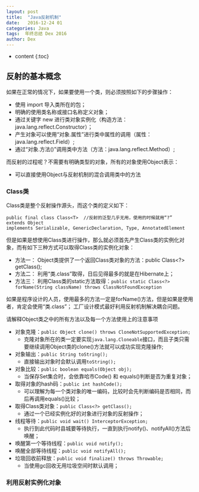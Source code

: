 ```yaml
---
layout: post
title:  "Java反射机制"
date:   2016-12-24 01
categories: Java
tags:  年终总结 Dex 2016
author: Dex
---
```


* content
{:toc}





## 反射的基本概念 ##

如果在正常的情况下，如果要使用一个类，则必须按照如下的步骤操作：

- 使用 import 导入类所在的包；
- 明确的使用类名称或接口名称定义对象；
- 通过关键字 new 进行类对象实例化（构造方法： java.lang.reflect.Constructor）；
- 产生对象可以使用“对象.属性”进行类中属性的调用（属性：java.lang.reflect.Field）;
- 通过“对象.方法()”调用类中方法（方法：java.lang.reflect.Method）;

而反射的过程呢？不需要有明确类型的对象，所有的对象使用Object表示：

- 可以直接使用Object与反射机制的混合调用类中的方法

### Class类 ###

Class类是整个反射操作源头，而这个类的定义如下：

	public final class Class<T>  //反射的泛型几乎无用，使用的时候就用“?”
	extends Object
	implements Serializable, GenericDeclaration, Type, AnnotatedElement

但是如果是想使用Class类进行操作，那么就必须首先产生Class类的实例化对象，而有如下三种方式可以取得Class类的实例化对象：

- 方法一： Object类提供了一个返回Class类对象的方法：public Class<?> getClass();
- 方法二： 利用“类.class”取得，日后见得最多的就是在Hibernate上；
- 方法三： 利用Class类的static方法取得：`public static Class<?> forName(String className) throws ClassNotFoundException`

如果是程序设计的人员，使用最多的方法一定是forName()方法，但是如果是使用者，肯定会使用“类.class”；
工厂设计模式最好利用反射机制解决耦合问题。

请解释Object类之中的所有方法以及每一个方法使用上的注意事项

- 对象克隆：`public Object clone() throws CloneNotSupportedException;`
	- 克隆对象所在的类一定要实现`java.lang.Cloneable`接口，而且子类只需要继续调用Object类的clone()方法就可以成功实现克隆操作;
- 对象输出：`public String toString();`
	- 直接输出对象时会默认调用`toString();`
- 对象比较：`public boolean equals(Object obj);`
	- 当保存Set集合时，会依靠哈市Code() 和 equals()判断是否为重复对象；
- 取得对象的hash码：`public int hashCode();`
	- 可以理解为每一个类对象的唯一编码，比较时会先判断编码是否相同，而后再调用equals()比较；
- 取得Class类对象：`public Class<?> getClass();`
	- 通过一个已经实例化好的对象进行对象的反射操作；
- 线程等待：`public void wait() InterceptorException;`
	- 执行到此代码时县城要等待执行，一直到执行notify()、notifyAll()方法后唤醒；
- 唤醒第一个等待线程：`public void notify();`
- 唤醒全部等待线程：`public void notifyAll();`
- 垃圾回收前释放：`public void finalize() throws Throwable;`
	- 当使用gc回收无用垃圾空间时默认调用；

### 利用反射实例化对象 ###

